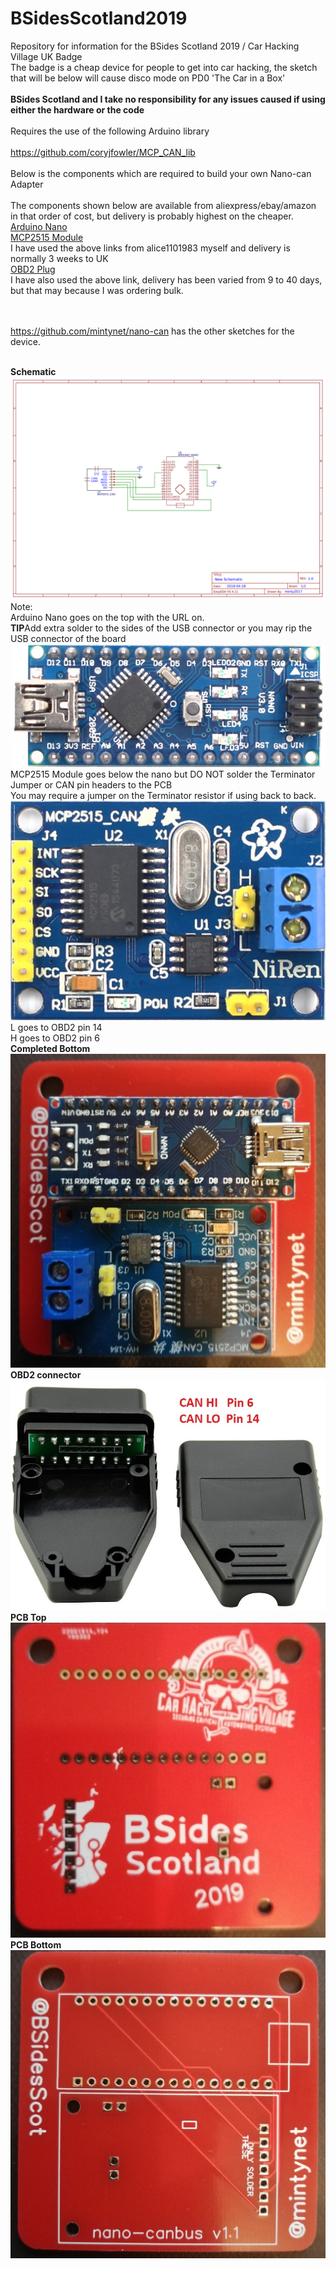 # BSidesScotland2019
Repository for information for the BSides Scotland 2019 / Car Hacking Village UK Badge
<br>The badge is a cheap device for people to get into car hacking, the sketch that will be below will cause disco mode on PD0 'The Car in a Box'
<br><br><b>BSides Scotland and I take no responsibility for any issues caused if using either the hardware or the code</b>
<br><br>Requires the use of the following Arduino library
<br><br>https://github.com/coryjfowler/MCP_CAN_lib
<br><br>Below is the components which are required to build your own Nano-can Adapter
<br><br>The components shown below are available from aliexpress/ebay/amazon in that order of cost, but delivery is probably highest on the cheaper.
<br>[Arduino Nano](https://www.ebay.co.uk/itm/USB-Nano-V3-0-ATMEGA328P-CH340G-5V-16M-Micro-Controller-Board-For-Arduino/201649419996)
<br>[MCP2515 Module](https://www.ebay.co.uk/itm/For-Arduino-MCP2515-CAN-Bus-Module-TJA1050-Receiver-SPI-Module/311520457612)
<br>I have used the above links from alice1101983 myself and delivery is normally 3 weeks to UK
<br>[OBD2 Plug](https://www.aliexpress.com/item/Car-Diagnostic-Tool-OBD-Male-Plug-16Pin-OBD2-Connector-OBD-2-16-Pin-OBD-II-Adaptor/32790225414.html)
<br>I have also used the above link, delivery has been varied from 9 to 40 days, but that may because I was ordering bulk.

<br><br>https://github.com/mintynet/nano-can has the other sketches for the device.

<br><b>Schematic</b>
![PCB Schematic](Schematic_nano-can-pcb.png)
Note:
<br>Arduino Nano goes on the top with the URL on.
<br><b>TIP</b>Add extra solder to the sides of the USB connector or you may rip the USB connector of the board
![Arduino Nano](arduino-nano.jpg)
<br>MCP2515 Module goes below the nano but DO NOT solder the Terminator Jumper or CAN pin headers to the PCB
<br>You may require a jumper on the Terminator resistor if using back to back.
![MCP2515](mcp2515.JPG)
<br>L goes to OBD2 pin 14
<br>H goes to OBD2 pin 6
<br><b>Completed Bottom</b>
![Completed BOTTOM](bottom-complete.jpg)
<br><b>OBD2 connector</b>
![OBD2 connector](obd2-connector.jpg)
<br><b>PCB Top</b><br>
![PCB TOP](top-pcb.jpg)
<br><b>PCB Bottom</b><br>
![PCB BOTTOM](bottom-pcb.jpg)
